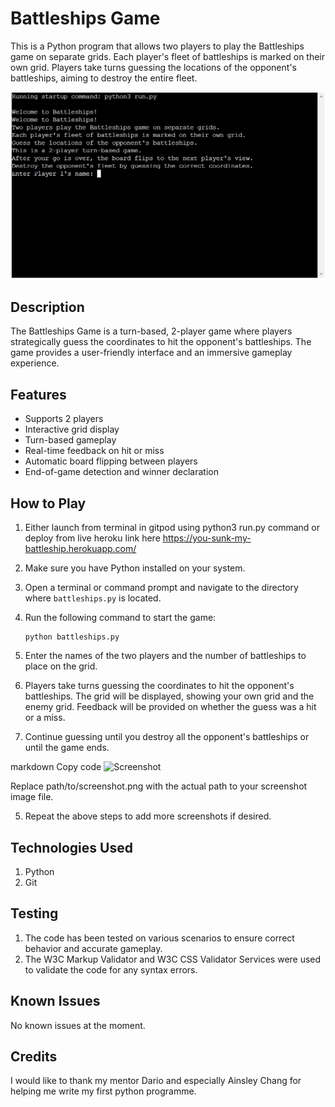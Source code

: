 # Battleships Game

This is a Python program that allows two players to play the Battleships game on separate grids. Each player's fleet of battleships is marked on their own grid. Players take turns guessing the locations of the opponent's battleships, aiming to destroy the entire fleet.

![Screenshot](/images/start-of-game.jpg)

## Description

The Battleships Game is a turn-based, 2-player game where players strategically guess the coordinates to hit the opponent's battleships. The game provides a user-friendly interface and an immersive gameplay experience.

## Features

- Supports 2 players
- Interactive grid display
- Turn-based gameplay
- Real-time feedback on hit or miss
- Automatic board flipping between players
- End-of-game detection and winner declaration

## How to Play

1. Either launch from terminal in gitpod using python3 run.py command or deploy from live heroku link here https://you-sunk-my-battleship.herokuapp.com/

2. Make sure you have Python installed on your system.

3. Open a terminal or command prompt and navigate to the directory where `battleships.py` is located.

4. Run the following command to start the game:

   ```shell
   python battleships.py
5. Enter the names of the two players and the number of battleships to place on the grid.

6. Players take turns guessing the coordinates to hit the opponent's battleships. The grid will be displayed, showing your own grid and the enemy grid. Feedback will be provided on whether the guess was a hit or a miss.

7. Continue guessing until you destroy all the opponent's battleships or until the game ends.


markdown
Copy code
![Screenshot](path/to/screenshot.png)

Replace path/to/screenshot.png with the actual path to your screenshot image file.

5. Repeat the above steps to add more screenshots if desired.

## Technologies Used

1. Python
2. Git

## Testing

1. The code has been tested on various scenarios to ensure correct behavior and accurate gameplay.
2. The W3C Markup Validator and W3C CSS Validator Services were used to validate the code for any syntax errors.

## Known Issues

No known issues at the moment.

## Credits

I would like to thank my mentor Dario and especially Ainsley Chang for helping me write my first python programme.